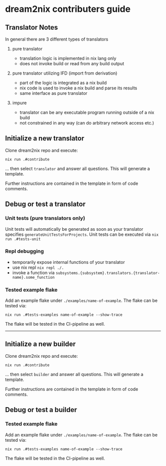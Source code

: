 # dream2nix contributers guide

## Translator Notes

In general there are 3 different types of translators

1. pure translator

   - translation logic is implemented in nix lang only
   - does not invoke build or read from any build output

2. pure translator utilizing IFD (import from derivation)

   - part of the logic is integrated as a nix build
   - nix code is used to invoke a nix build and parse its results
   - same interface as pure translator

3. impure

   - translator can be any executable program running outside of a nix build
   - not constrained in any way (can do arbitrary network access etc.)

## Initialize a new translator

Clone dream2nix repo and execute:
```shell
nix run .#contribute
```
... then select `translator` and answer all questions. This will generate a template.

Further instructions are contained in the template in form of code comments.

## Debug or test a translator
### Unit tests (pure translators only)
Unit tests will automatically be generated as soon as your translator specifies `generateUnitTestsForProjects`.
Unit tests can be executed via `nix run .#tests-unit`
### Repl debugging

- temporarily expose internal functions of your translator
- use nix repl `nix repl ./.`
- invoke a function via
   `subsystems.{subsystem}.translators.{translator-name}.some_function`

### Tested example flake
Add an example flake under `./examples/name-of-example`.
The flake can be tested via:
```command
nix run .#tests-examples name-of-example --show-trace
```
The flake will be tested in the CI-pipeline as well.


---

## Initialize a new builder

Clone dream2nix repo and execute:
```shell
nix run .#contribute
```
... then select `builder` and answer all questions. This will generate a template.

Further instructions are contained in the template in form of code comments.

## Debug or test a builder

### Tested example flake
Add an example flake under `./examples/name-of-example`.
The flake can be tested via:
```command
nix run .#tests-examples name-of-example --show-trace
```
The flake will be tested in the CI-pipeline as well.
